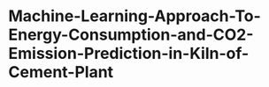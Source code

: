 # Machine-Learning-Approach-To-Energy-Consumption-and-CO2-Emission-Prediction-in-Kiln-of-Cement-Plant